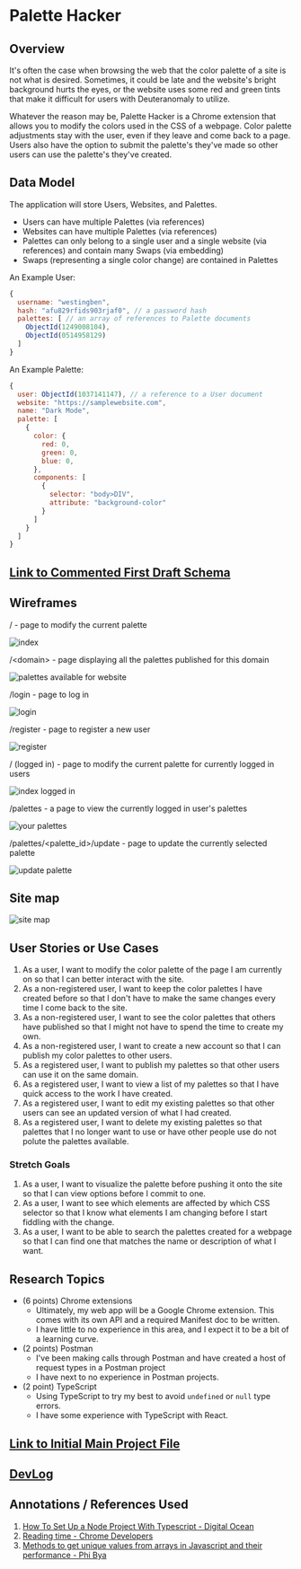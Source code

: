 # Palette Hacker

## Overview

It's often the case when browsing the web that the color palette of a site is not what is desired. Sometimes, it could be late and the website's bright background hurts the eyes, or the website uses some red and green tints that make it difficult for users with Deuteranomaly to utilize.

Whatever the reason may be, Palette Hacker is a Chrome extension that allows you to modify the colors used in the CSS of a webpage. Color palette adjustments stay with the user, even if they leave and come back to a page. Users also have the option to submit the palette's they've made so other users can use the palette's they've created.

## Data Model

The application will store Users, Websites, and Palettes.

* Users can have multiple Palettes (via references)
* Websites can have multiple Palettes (via references)
* Palettes can only belong to a single user and a single website (via references) and contain many Swaps (via embedding)
* Swaps (representing a single color change) are contained in Palettes

An Example User:

```javascript
{
  username: "westingben",
  hash: "afu829rfids903rjaf0", // a password hash
  palettes: [ // an array of references to Palette documents
    ObjectId(1249008104),
    ObjectId(0514958129)
  ]
}
```

An Example Palette:

```javascript
{
  user: ObjectId(1037141147), // a reference to a User document
  website: "https://samplewebsite.com",
  name: "Dark Mode",
  palette: [
    {
      color: {
        red: 0,
        green: 0,
        blue: 0,
      },
      components: [
        {
          selector: "body>DIV",
          attribute: "background-color"
        }
      ]
    }
  ]
}
```

## [Link to Commented First Draft Schema](./src/db.ts)

## Wireframes

/ - page to modify the current palette

![index](./documentation/main.png)

/\<domain\> - page displaying all the palettes published for this domain

![palettes available for website](./documentation/website_palettes.png)

/login - page to log in

![login](./documentation/login.png)

/register - page to register a new user

![register](./documentation/register.png)

/ (logged in) - page to modify the current palette for currently logged in users

![index logged in](./documentation/main_registered.png)

/palettes - a page to view the currently logged in user's palettes

![your palettes](./documentation/your_palettes.png)

/palettes/\<palette_id\>/update - page to update the currently selected palette

![update palette](./documentation/update_palette.png)

## Site map

![site map](./documentation/sitemap.png)

## User Stories or Use Cases

1. As a user, I want to modify the color palette of the page I am currently on so that I can better interact with the site.
2. As a non-registered user, I want to keep the color palettes I have created before so that I don't have to make the same changes every time I come back to the site.
3. As a non-registered user, I want to see the color palettes that others have published so that I might not have to spend the time to create my own.
4. As a non-registered user, I want to create a new account so that I can publish my color palettes to other users.
5. As a registered user, I want to publish my palettes so that other users can use it on the same domain.
6. As a registered user, I want to view a list of my palettes so that I have quick access to the work I have created.
7. As a registered user, I want to edit my existing palettes so that other users can see an updated version of what I had created.
8. As a registered user, I want to delete my existing palettes so that palettes that I no longer want to use or have other people use do not polute the palettes available.

### Stretch Goals

1. As a user, I want to visualize the palette before pushing it onto the site so that I can view options before I commit to one.
2. As a user, I want to see which elements are affected by which CSS selector so that I know what elements I am changing before I start fiddling with the change.
3. As a user, I want to be able to search the palettes created for a webpage so that I can find one that matches the name or description of what I want.

## Research Topics

* (6 points) Chrome extensions
  * Ultimately, my web app will be a Google Chrome extension. This comes with its own API and a required Manifest doc to be written.
  * I have little to no experience in this area, and I expect it to be a bit of a learning curve.
* (2 points) Postman
  * I've been making calls through Postman and have created a host of request types in a Postman project
  * I have next to no experience in Postman projects.
* (2 point) TypeScript
  * Using TypeScript to try my best to avoid `undefined` or `null` type errors.
  * I have some experience with TypeScript with React.

## [Link to Initial Main Project File](./src/app.ts)

## [DevLog](./documentation/devlog.md)

## Annotations / References Used

1. [How To Set Up a Node Project With Typescript - Digital Ocean](https://www.digitalocean.com/community/tutorials/setting-up-a-node-project-with-typescript)
2. [Reading time - Chrome Developers](https://developer.chrome.com/docs/extensions/mv3/getstarted/tut-reading-time/)
3. [Methods to get unique values from arrays in Javascript and their performance - Phi Bya](https://dev.to/phibya/methods-to-get-unique-values-from-arrays-in-javascript-and-their-performance-1da8)
